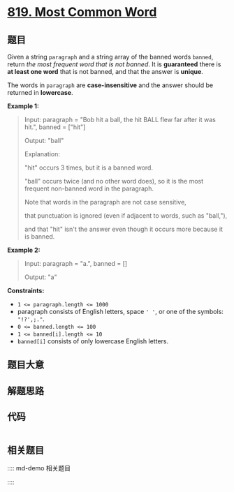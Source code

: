 # [819. Most Common Word](https://leetcode.com/problems/most-common-word)

## 题目

Given a string `paragraph` and a string array of the banned words `banned`,
return _the most frequent word that is not banned_. It is **guaranteed** there
is **at least one word** that is not banned, and that the answer is
**unique**.

The words in `paragraph` are **case-insensitive** and the answer should be
returned in **lowercase**.



**Example 1:**

> Input: paragraph = "Bob hit a ball, the hit BALL flew far after it was hit.", banned = ["hit"]
> 
> Output: "ball"
> 
> Explanation: 
> 
> "hit" occurs 3 times, but it is a banned word.
> 
> "ball" occurs twice (and no other word does), so it is the most frequent non-banned word in the paragraph. 
> 
> Note that words in the paragraph are not case sensitive,
> 
> that punctuation is ignored (even if adjacent to words, such as "ball,"), 
> 
> and that "hit" isn't the answer even though it occurs more because it is banned.

**Example 2:**

> Input: paragraph = "a.", banned = []
> 
> Output: "a"

**Constraints:**

  * `1 <= paragraph.length <= 1000`
  * paragraph consists of English letters, space `' '`, or one of the symbols: `"!?',;."`.
  * `0 <= banned.length <= 100`
  * `1 <= banned[i].length <= 10`
  * `banned[i]` consists of only lowercase English letters.


## 题目大意

## 解题思路

## 代码

```javascript

```

## 相关题目

:::: md-demo 相关题目

::::
